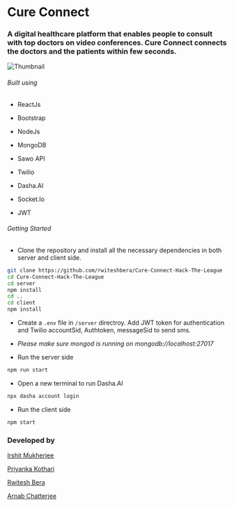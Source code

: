 # Cure Connect

### A digital healthcare platform that enables people to consult with top doctors on video conferences. Cure Connect connects the doctors and the patients within few seconds.

![Thumbnail](https://user-images.githubusercontent.com/73098407/153747544-809dd691-f3ed-4557-bffd-d44804fc358e.jpeg)

###### Built using

- ReactJs

- Bootstrap

- NodeJs

- MongoDB

- Sawo API

- Twilio

- Dasha.AI

- Socket.Io

- JWT

###### Getting Started

- Clone the repository and install all the necessary dependencies in both server and client side.

```bash
git clone https://github.com/rwiteshbera/Cure-Connect-Hack-The-League
cd Cure-Connect-Hack-The-League
cd server
npm install
cd ..
cd client
npm install
```

- Create a `.env` file in `/server` directroy. Add JWT token for authentication and Twilio accountSid, Authtoken, messageSid to send sms.

- *Please make sure mongod is running on mongodb://localhost:27017*

- Run the server side

```bash
npm run start
```

- Open a new terminal to run Dasha.AI

```bash
npx dasha account login
```

- Run the client side

```bash
npm start
```



### Developed by

[Irshit Mukherjee](https://github.com/IRSHIT033)

[Priyanka Kothari](https://github.com/priyanka001tech)

[Rwitesh Bera](https://github.com/rwiteshbera)

[Arnab Chatterjee](https://github.com/arnab2001)


